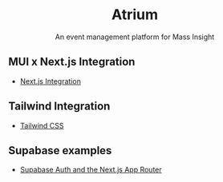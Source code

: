 <h1 align="center">Atrium</h1>

<p align="center">
 An event management platform for Mass Insight
</p>

## MUI x Next.js Integration

- [Next.js Integration](https://mui.com/material-ui/integrations/nextjs/)

## Tailwind Integration

- [Tailwind CSS](https://mui.com/material-ui/integrations/interoperability/#tailwind-css)

## Supabase examples

- [Supabase Auth and the Next.js App Router](https://github.com/supabase/supabase/tree/master/examples/auth/nextjs)
